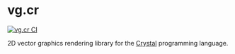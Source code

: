 # vg.cr

[![vg.cr CI](https://github.com/chances/vg.cr/actions/workflows/ci.yml/badge.svg)](https://github.com/chances/vg.cr/actions/workflows/ci.yml)

2D vector graphics rendering library for the [Crystal](https://crystal-lang.org) programming language.
